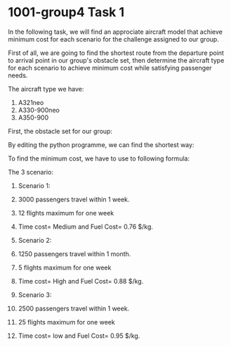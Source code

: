 # 1001-group4 Task 1

In the following task, we will find an approciate aircraft model that achieve minimum cost for each scenario for the challenge assigned to our group.

First of all, we are going to find the shortest route from the departure point to arrival point in our group's obstacle set, then determine the aircraft type for each scenario to achieve minimum cost while satisfying passenger needs.

The aircraft type we have:
1. A321neo
2. A330-900neo
3. A350-900

First, the obstacle set for our group:



By editing the python programme, we can find the shortest way:



To find the minimum cost, we have to use to following formula:


The 3 scenario:

1.  Scenario 1:

   1. 3000 passengers travel within 1 week.
   2. 12 flights maximum for one week
   3. Time cost= Medium and Fuel Cost= 0.76 $/kg.

2.  Scenario 2:

   1. 1250 passengers travel within 1 month.
   2. 5 flights maximum for one week
   3. Time cost= High and Fuel Cost= 0.88 $/kg.

3.  Scenario 3:

   1. 2500 passengers travel within 1 week.
   2. 25 flights maximum for one week
   3. Time cost= low and Fuel Cost= 0.95 $/kg.
